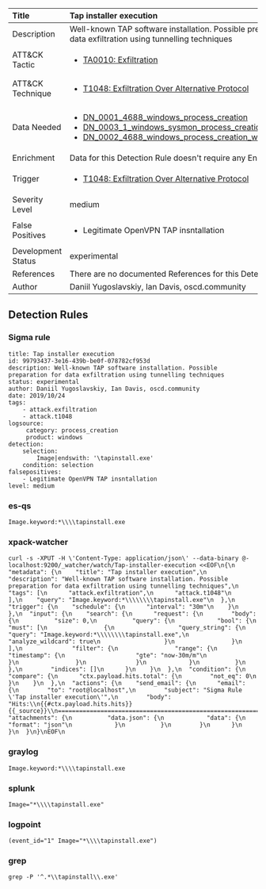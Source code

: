 | Title                | Tap installer execution                                                                                                                                                 |
|:---------------------|:------------------------------------------------------------------------------------------------------------------------------------------------------------|
| Description          | Well-known TAP software installation. Possible preparation for data exfiltration using tunnelling techniques                                                                                                                                           |
| ATT&amp;CK Tactic    |  <ul><li>[TA0010: Exfiltration](https://attack.mitre.org/tactics/TA0010)</li></ul>  |
| ATT&amp;CK Technique | <ul><li>[T1048: Exfiltration Over Alternative Protocol](https://attack.mitre.org/techniques/T1048)</li></ul>  |
| Data Needed          | <ul><li>[DN_0001_4688_windows_process_creation](../Data_Needed/DN_0001_4688_windows_process_creation.md)</li><li>[DN_0003_1_windows_sysmon_process_creation](../Data_Needed/DN_0003_1_windows_sysmon_process_creation.md)</li><li>[DN_0002_4688_windows_process_creation_with_commandline](../Data_Needed/DN_0002_4688_windows_process_creation_with_commandline.md)</li></ul>  |
| Enrichment           |  Data for this Detection Rule doesn't require any Enrichments.  |
| Trigger              | <ul><li>[T1048: Exfiltration Over Alternative Protocol](../Triggers/T1048.md)</li></ul>  |
| Severity Level       | medium |
| False Positives      | <ul><li>Legitimate OpenVPN TAP insntallation</li></ul>  |
| Development Status   | experimental |
| References           |  There are no documented References for this Detection Rule yet  |
| Author               | Daniil Yugoslavskiy, Ian Davis, oscd.community |


## Detection Rules

### Sigma rule

```
title: Tap installer execution
id: 99793437-3e16-439b-be0f-078782cf953d
description: Well-known TAP software installation. Possible preparation for data exfiltration using tunnelling techniques
status: experimental
author: Daniil Yugoslavskiy, Ian Davis, oscd.community
date: 2019/10/24
tags:
    - attack.exfiltration
    - attack.t1048
logsource:
     category: process_creation
     product: windows
detection:
    selection:
        Image|endswith: '\tapinstall.exe'
    condition: selection
falsepositives:
    - Legitimate OpenVPN TAP insntallation
level: medium

```





### es-qs
    
```
Image.keyword:*\\\\tapinstall.exe
```


### xpack-watcher
    
```
curl -s -XPUT -H \'Content-Type: application/json\' --data-binary @- localhost:9200/_watcher/watch/Tap-installer-execution <<EOF\n{\n  "metadata": {\n    "title": "Tap installer execution",\n    "description": "Well-known TAP software installation. Possible preparation for data exfiltration using tunnelling techniques",\n    "tags": [\n      "attack.exfiltration",\n      "attack.t1048"\n    ],\n    "query": "Image.keyword:*\\\\\\\\tapinstall.exe"\n  },\n  "trigger": {\n    "schedule": {\n      "interval": "30m"\n    }\n  },\n  "input": {\n    "search": {\n      "request": {\n        "body": {\n          "size": 0,\n          "query": {\n            "bool": {\n              "must": [\n                {\n                  "query_string": {\n                    "query": "Image.keyword:*\\\\\\\\tapinstall.exe",\n                    "analyze_wildcard": true\n                  }\n                }\n              ],\n              "filter": {\n                "range": {\n                  "timestamp": {\n                    "gte": "now-30m/m"\n                  }\n                }\n              }\n            }\n          }\n        },\n        "indices": []\n      }\n    }\n  },\n  "condition": {\n    "compare": {\n      "ctx.payload.hits.total": {\n        "not_eq": 0\n      }\n    }\n  },\n  "actions": {\n    "send_email": {\n      "email": {\n        "to": "root@localhost",\n        "subject": "Sigma Rule \'Tap installer execution\'",\n        "body": "Hits:\\n{{#ctx.payload.hits.hits}}{{_source}}\\n================================================================================\\n{{/ctx.payload.hits.hits}}",\n        "attachments": {\n          "data.json": {\n            "data": {\n              "format": "json"\n            }\n          }\n        }\n      }\n    }\n  }\n}\nEOF\n
```


### graylog
    
```
Image.keyword:*\\\\tapinstall.exe
```


### splunk
    
```
Image="*\\\\tapinstall.exe"
```


### logpoint
    
```
(event_id="1" Image="*\\\\tapinstall.exe")
```


### grep
    
```
grep -P '^.*\\tapinstall\\.exe'
```



